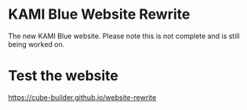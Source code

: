 # KAMI Blue Website Rewrite
The new KAMI Blue website. Please note this is not complete and is still being worked on.

# Test the website
https://cube-builder.github.io/website-rewrite
